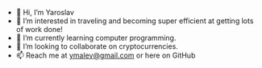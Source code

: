- 👋 Hi, I’m Yaroslav
- 👀 I’m interested in traveling and becoming super efficient at getting lots of work done!
- 🌱 I’m currently learning computer programming.
- 💞️ I’m looking to collaborate on cryptocurrencies.
- 📫 Reach me at ymalev@gmail.com or here on GitHub
